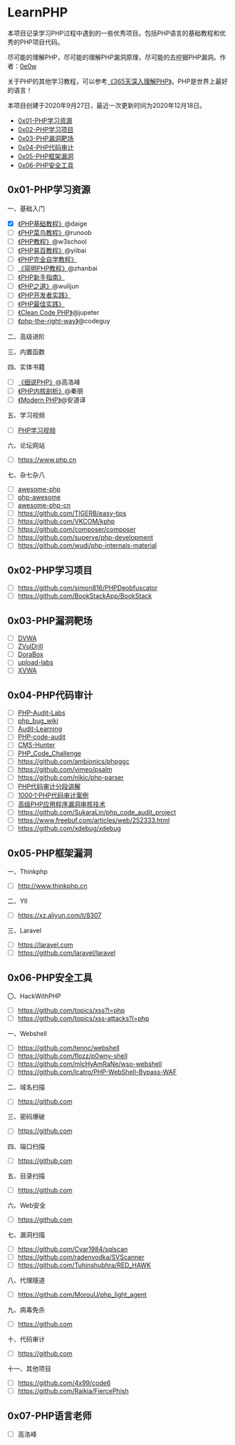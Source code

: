 # LearnPHP

本项目记录学习PHP过程中遇到的一些优秀项目。包括PHP语言的基础教程和优秀的PHP项目代码。

尽可能的理解PHP，尽可能的理解PHP漏洞原理，尽可能的去挖掘PHP漏洞。作者：[0e0w](https://github.com/0e0w/LearnPHP)

关于PHP的其他学习教程，可以参考[《365天深入理解PHP》](https://github.com/0e0w/365PHP)。PHP是世界上最好的语言！

本项目创建于2020年9月27日，最近一次更新时间为2020年12月18日。

- [0x01-PHP学习资源](https://github.com/0e0w/LearnPHP#0x01-php%E5%AD%A6%E4%B9%A0%E8%B5%84%E6%BA%90)
- [0x02-PHP学习项目](https://github.com/0e0w/LearnPHP#0x02-php%E5%AD%A6%E4%B9%A0%E9%A1%B9%E7%9B%AE)
- [0x03-PHP漏洞靶场](https://github.com/0e0w/LearnPHP#0x03-php%E6%BC%8F%E6%B4%9E%E9%9D%B6%E5%9C%BA)
- [0x04-PHP代码审计](https://github.com/0e0w/LearnPHP#0x04-php%E4%BB%A3%E7%A0%81%E5%AE%A1%E8%AE%A1)
- [0x05-PHP框架漏洞](https://github.com/0e0w/LearnPHP#0x05-php%E6%A1%86%E6%9E%B6%E6%BC%8F%E6%B4%9E)
- [0x06-PHP安全工具](https://github.com/0e0w/LearnPHP#0x06-php%E5%AE%89%E5%85%A8%E5%B7%A5%E5%85%B7)

## 0x01-PHP学习资源

一、基础入门

- [x] [《PHP基础教程》](https://github.com/daige/php)@daige
- [ ] [《PHP菜鸟教程》](https://www.runoob.com/php/php-tutorial.html)@runoob
- [ ] [《PHP教程》](https://www.w3school.com.cn/php/index.asp)@w3school
- [ ] [《PHP易百教程》](https://www.yiibai.com/php/)@yiibai
- [ ] [《PHP完全自学教程》](https://www.php.cn/php/php-tutorial.html)
- [ ] [《简明PHP教程》](https://github.com/zhanbai/a-byte-of-php)@zhanbai
- [ ] [《PHP新手指南》](https://wiki.jikexueyuan.com/project/php/)
- [ ] [《PHP之道》](http://wulijun.github.io/php-the-right-way)@wulijun
- [ ] [《PHP开发者实践》](https://ryancao.gitbooks.io/php-developer-prepares/content)
- [ ] [《PHP最佳实践》](https://wiki.jikexueyuan.com/project/php-best-practices)
- [ ] [《Clean Code PHP》](https://github.com/jupeter/clean-code-php)@jupeter
- [ ] [《php-the-right-way》](https://github.com/codeguy/php-the-right-way)@codeguy

二、高级进阶

三、内置函数

四、实体书籍

- [ ] [《细说PHP》](https://item.jd.com/12669278.html)@高洛峰
- [ ] [《PHP内核剖析》](https://item.jd.com/12267210.html)@秦朋
- [ ] [《Modern PHP》](https://item.jd.com/11786541.html)@安道译

五、学习视频

- [ ] [PHP学习视频](https://github.com/woyard/phpmysql)

六、论坛网站

- [ ] https://www.php.cn

七、杂七杂八

- [ ] [awesome-php](https://github.com/ziadoz/awesome-php)
- [ ] [php-awesome](https://github.com/shockerli/php-awesome)
- [ ] [awesome-php-cn](https://github.com/jobbole/awesome-php-cn)
- [ ] https://github.com/TIGERB/easy-tips
- [ ] https://github.com/VKCOM/kphp
- [ ] https://github.com/composer/composer
- [ ] https://github.com/superve/php-development
- [ ] https://github.com/wudi/php-internals-material

## 0x02-PHP学习项目

- [ ] https://github.com/simon816/PHPDeobfuscator
- [ ] https://github.com/BookStackApp/BookStack

## 0x03-PHP漏洞靶场

- [ ] [DVWA](https://github.com/digininja/DVWA)
- [ ] [ZVulDrill](https://github.com/710leo/ZVulDrill)
- [ ] [DoraBox](https://github.com/Acmesec/DoraBox)
- [ ] [upload-labs](https://github.com/c0ny1/upload-labs)
- [ ] [XVWA](https://github.com/s4n7h0/xvwa)

## 0x04-PHP代码审计

- [ ] [PHP-Audit-Labs](https://github.com/hongriSec/PHP-Audit-Labs)
- [ ] [php_bug_wiki](https://github.com/aleenzz/php_bug_wiki)
- [ ] [Audit-Learning](https://github.com/jiangsir404/Audit-Learning)
- [ ] [PHP-code-audit](https://github.com/jiangsir404/PHP-code-audit)
- [ ] [CMS-Hunter](https://github.com/SecWiki/CMS-Hunter)
- [ ] [PHP_Code_Challenge](https://github.com/yaofeifly/PHP_Code_Challenge)
- [ ] https://github.com/ambionics/phpggc
- [ ] https://github.com/vimeo/psalm
- [ ] https://github.com/nikic/php-parser
- [ ] [PHP代码审计分段讲解](https://github.com/bowu678/php_bugs)
- [ ] [1000个PHP代码审计案例](https://github.com/Xyntax/1000php)
- [ ] [高级PHP应用程序漏洞审核技术](https://github.com/Jyny/pasc2at)
- [ ] https://github.com/SukaraLin/php_code_audit_project
- [ ] https://www.freebuf.com/articles/web/252333.html
- [ ] https://github.com/xdebug/xdebug

## 0x05-PHP框架漏洞

一、Thinkphp

- [ ] http://www.thinkphp.cn

二、YII

- [ ] https://xz.aliyun.com/t/8307

三、Laravel

- [ ] https://laravel.com
- [ ] https://github.com/laravel/laravel

## 0x06-PHP安全工具

〇、HackWithPHP

- [ ] https://github.com/topics/xss?l=php
- [ ] https://github.com/topics/xss-attacks?l=php

一、Webshell

- [ ] https://github.com/tennc/webshell
- [ ] https://github.com/flozz/p0wny-shell
- [ ] https://github.com/mIcHyAmRaNe/wso-webshell
- [ ] https://github.com/lcatro/PHP-WebShell-Bypass-WAF

二、域名扫描

- [ ] https://github.com

三、密码爆破

- [ ] https://github.com

四、端口扫描

- [ ] https://github.com

五、目录扫描

- [ ] https://github.com

六、Web安全

- [ ] https://github.com

七、漏洞扫描

- [ ] https://github.com/Cvar1984/sqlscan
- [ ] https://github.com/radenvodka/SVScanner
- [ ] https://github.com/Tuhinshubhra/RED_HAWK

八、代理隧道

- [ ] https://github.com/MorouU/php_light_agent

九、病毒免杀

- [ ] https://github.com

十、代码审计

- [ ] https://github.com

十一、其他项目

- [ ] https://github.com/4x99/code6
- [ ] https://github.com/Raikia/FiercePhish

## 0x07-PHP语言老师

- [ ] 高洛峰